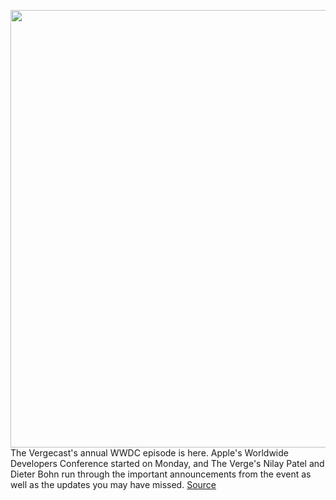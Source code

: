 <img src='https://cdn.vox-cdn.com/thumbor/M6_gG09WKvJMkiE5Gx477X0EaYs=/0x0:2040x1360/1200x800/filters:focal(857x517:1183x843)/cdn.vox-cdn.com/uploads/chorus_image/image/66986416/acastro_190530_1777_wwdc_2019_0001.0.0.png' width='700px' /><br/>
The Vergecast's annual WWDC episode is here. Apple's Worldwide Developers Conference started on Monday, and The Verge's Nilay Patel and Dieter Bohn run through the important announcements from the event as well as the updates you may have missed.
<a href='https://www.theverge.com/2020/6/26/21304226/vergecast-podcast-apple-ios14-macos-wwdc-2020'> Source <a/>